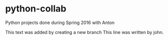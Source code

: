 # python-collab
Python projects done during Spring 2016 with Anton

This text was added by creating a new branch
This line was written by john.
